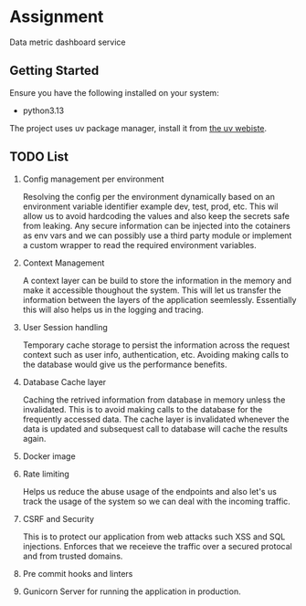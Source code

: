 # Assignment

Data metric dashboard service

## Getting Started

Ensure you have the following installed on your system:

- python3.13

The project uses uv package manager, install it from [the uv webiste](https://docs.astral.sh/uv/).

## TODO List

1. Config management per environment

    Resolving the config per the environment dynamically based on an environment variable identifier example dev, test, prod, etc. This wil allow us to avoid hardcoding the values and also keep the secrets safe from leaking.
    Any secure information can be injected into the cotainers as env vars and we can possibly use a third party module or implement a custom wrapper to read the required environment variables.
2. Context Management

    A context layer can be build to store the information in the memory and make it accessible thoughout the system. This will let us transfer the information between the layers of the application seemlessly.
    Essentially this will also helps us in the logging and tracing.
3. User Session handling

    Temporary cache storage to persist the information across the request context such as user info, authentication, etc. Avoiding making calls to the database would give us the performance benefits.
4. Database Cache layer

    Caching the retrived information from database in memory unless the invalidated. This is to avoid making calls to the database for the frequently accessed data. The cache layer is invalidated whenever the data is updated and subsequest call to database will cache the results again.
5. Docker image
6. Rate limiting

    Helps us reduce the abuse usage of the endpoints and also let's us track the usage of the system so we can deal with the incoming traffic.
7. CSRF and Security

    This is to protect our application from web attacks such XSS and SQL injections. Enforces that we receieve the traffic over a secured protocal and from trusted domains.
8. Pre commit hooks and linters
9. Gunicorn
    Server for running the application in production.
